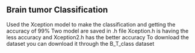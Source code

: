 ## Brain tumor Classification
Used the Xception model to make the classification and getting the accuracy of 99%
Two model are saved in .h file Xception.h is having the less accuracy and Xception2.h has the better accuracy
To download the dataset you can download it through the B_T_class dataset

